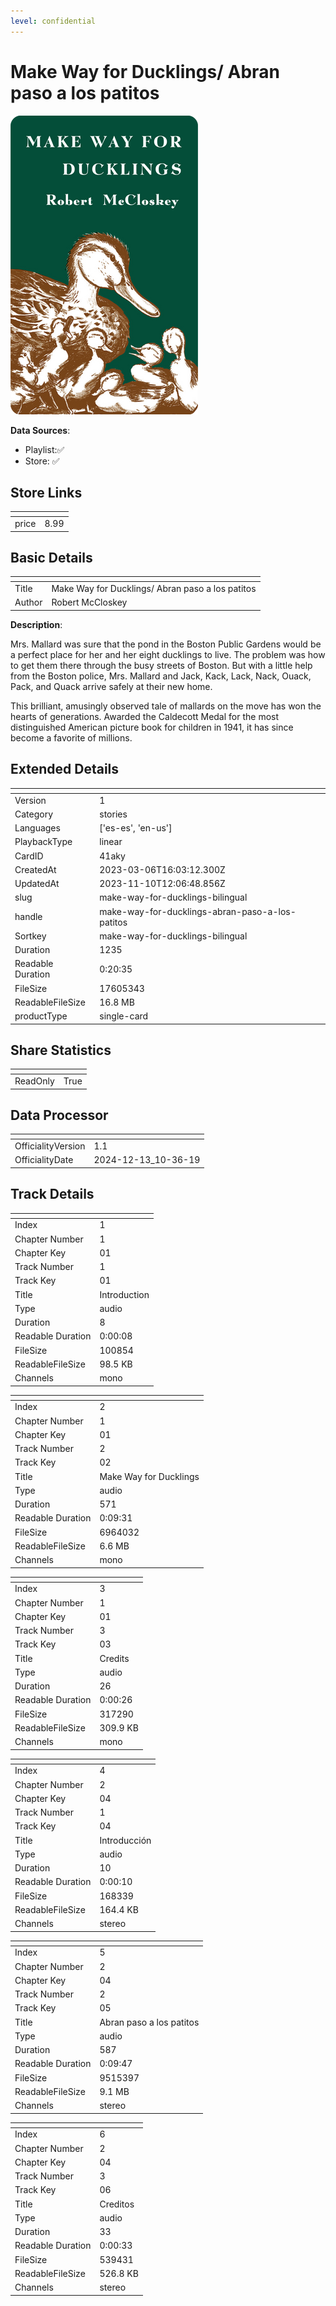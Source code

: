 ```yaml
---
level: confidential
---
```

# Make Way for Ducklings/ Abran paso a los patitos

![card_[41aky].png](../../img/cards/card_[41aky].png)

**Data Sources**: 

- Playlist:✅
- Store: ✅


## Store Links

| <!-- --> | <!-- --> |
| - | - |
| price | 8.99 |


## Basic Details

| <!-- --> | <!-- --> |
| - | - |
| Title | Make Way for Ducklings/ Abran paso a los patitos |
| Author | Robert McCloskey |

**Description**:

Mrs. Mallard was sure that the pond in the Boston Public Gardens would be a perfect place for her and her eight ducklings to live. The problem was how to get them there through the busy streets of Boston. But with a little help from the Boston police, Mrs. Mallard and Jack, Kack, Lack, Nack, Ouack, Pack, and Quack arrive safely at their new home.  

This brilliant, amusingly observed tale of mallards on the move has won the hearts of generations. Awarded the Caldecott Medal for the most distinguished American picture book for children in 1941, it has since become a favorite of millions.


## Extended Details

| <!-- --> | <!-- --> |
| - | - |
| Version | 1 |
| Category | stories |
| Languages | ['es-es', 'en-us'] |
| PlaybackType | linear |
| CardID | 41aky |
| CreatedAt | 2023-03-06T16:03:12.300Z |
| UpdatedAt | 2023-11-10T12:06:48.856Z |
| slug | make-way-for-ducklings-bilingual |
| handle | make-way-for-ducklings-abran-paso-a-los-patitos |
| Sortkey | make-way-for-ducklings-bilingual |
| Duration | 1235 |
| Readable Duration | 0:20:35 |
| FileSize | 17605343 |
| ReadableFileSize | 16.8 MB |
| productType | single-card |


## Share Statistics

| <!-- --> | <!-- --> |
| - | - |
| ReadOnly | True |


## Data Processor

| <!-- --> | <!-- --> |
| - | - |
| OfficialityVersion | 1.1
| OfficialityDate | 2024-12-13_10-36-19


## Track Details

| <!-- --> | <!-- --> |
| - | - |
| Index | 1 |
| Chapter Number | 1 |
| Chapter Key | 01 |
| Track Number | 1 |
| Track Key | 01 |
| Title | Introduction |
| Type | audio |
| Duration | 8 |
| Readable Duration | 0:00:08 |
| FileSize | 100854 |
| ReadableFileSize | 98.5 KB |
| Channels | mono |

| <!-- --> | <!-- --> |
| - | - |
| Index | 2 |
| Chapter Number | 1 |
| Chapter Key | 01 |
| Track Number | 2 |
| Track Key | 02 |
| Title | Make Way for Ducklings |
| Type | audio |
| Duration | 571 |
| Readable Duration | 0:09:31 |
| FileSize | 6964032 |
| ReadableFileSize | 6.6 MB |
| Channels | mono |

| <!-- --> | <!-- --> |
| - | - |
| Index | 3 |
| Chapter Number | 1 |
| Chapter Key | 01 |
| Track Number | 3 |
| Track Key | 03 |
| Title | Credits |
| Type | audio |
| Duration | 26 |
| Readable Duration | 0:00:26 |
| FileSize | 317290 |
| ReadableFileSize | 309.9 KB |
| Channels | mono |

| <!-- --> | <!-- --> |
| - | - |
| Index | 4 |
| Chapter Number | 2 |
| Chapter Key | 04 |
| Track Number | 1 |
| Track Key | 04 |
| Title | Introducción |
| Type | audio |
| Duration | 10 |
| Readable Duration | 0:00:10 |
| FileSize | 168339 |
| ReadableFileSize | 164.4 KB |
| Channels | stereo |

| <!-- --> | <!-- --> |
| - | - |
| Index | 5 |
| Chapter Number | 2 |
| Chapter Key | 04 |
| Track Number | 2 |
| Track Key | 05 |
| Title | Abran paso a los patitos |
| Type | audio |
| Duration | 587 |
| Readable Duration | 0:09:47 |
| FileSize | 9515397 |
| ReadableFileSize | 9.1 MB |
| Channels | stereo |

| <!-- --> | <!-- --> |
| - | - |
| Index | 6 |
| Chapter Number | 2 |
| Chapter Key | 04 |
| Track Number | 3 |
| Track Key | 06 |
| Title | Creditos |
| Type | audio |
| Duration | 33 |
| Readable Duration | 0:00:33 |
| FileSize | 539431 |
| ReadableFileSize | 526.8 KB |
| Channels | stereo |


